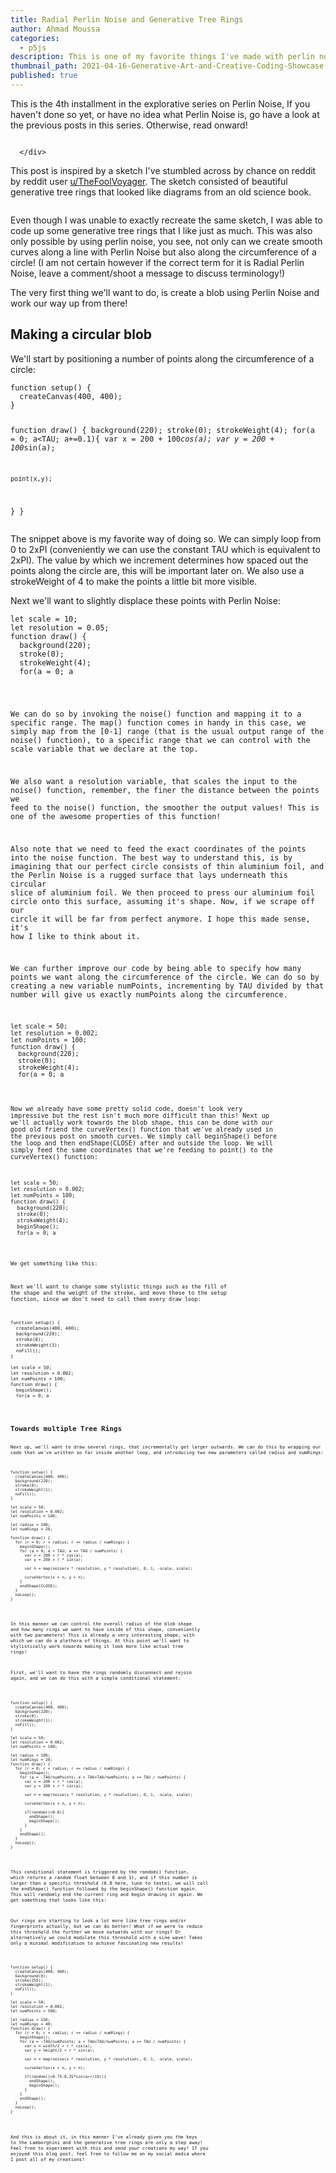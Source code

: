 ```yaml
---
title: Radial Perlin Noise and Generative Tree Rings
author: Ahmad Moussa
categories:
  - p5js
description: This is one of my favorite things I've made with perlin noise so far, generative tree rings.
thumbnail_path: 2021-04-16-Generative-Art-and-Creative-Coding-Showcase.png
published: true
---
```


This is the 4th installment in the explorative series on Perlin Noise, If you haven't done so yet, or have no idea what Perlin Noise is, go have a look at the previous posts in this series. Otherwise, read onward!

<div class="row gtr-200">
			<div class="col-6 col-12-medium">
              <span class="image fit"><img src="https://gorillasun.de/assets/images/2021-06-25-Radial-Perlin-Noise-and-Generative-Tree-Rings/treering1.jpg" alt="" /></span>
      </div>
      <div class="col-6 col-12-medium">
        <span class="image fit"><img src="https://gorillasun.de/assets/images/2021-06-25-Radial-Perlin-Noise-and-Generative-Tree-Rings/treering2.jpg" alt="" /></span>

      </div>
</div>
<p></p>
This post is inspired by a sketch I've stumbled across by chance on reddit by reddit user <a href='https://www.reddit.com/user/TheFoolVoyager/'>u/TheFoolVoyager</a>. The sketch consisted of beautiful generative tree rings that looked like diagrams from an old science book.

<span class="image fit"><img src="https://gorillasun.de/assets/images/2021-06-25-Radial-Perlin-Noise-and-Generative-Tree-Rings/reddit.jpg" alt="" /></span>

<p></p>
Even though I was unable to exactly recreate the same sketch, I was able to code up some generative tree rings that I like just as much. This was also only possible by using perlin noise, you see, not only can we create smooth curves along a line with Perlin Noise but also along the circumference of a circle! (I am not certain however if the correct term for it is Radial Perlin Noise, leave a comment/shoot a message to discuss terminology!)

The very first thing we'll want to do, is create a blob using Perlin Noise and work our way up from there!

<h2>Making a circular blob</h2>
We'll start by positioning a number of points along the circumference of a circle:
<pre><code>function setup() {
  createCanvas(400, 400);
}

function draw() {
  background(220);
  stroke(0);
  strokeWeight(4);
  for(a = 0; a<TAU; a+=0.1){
    var x = 200 + 100*cos(a);
    var y = 200 + 100*sin(a);

    point(x,y);
  }
}
</code></pre>

The snippet above is my favorite way of doing so. We can simply loop from 0 to 2xPI (conveniently we can use the constant TAU which is equivalent to 2xPI). The value by which we increment determines how spaced out the points along the circle are, this will be important later on. We also use a strokeWeight of 4 to make the points a little bit more visible.

Next we'll want to slightly displace these points with Perlin Noise:
<pre><code>let scale = 10;
let resolution = 0.05;
function draw() {
  background(220);
  stroke(0);
  strokeWeight(4);
  for(a = 0; a<TAU; a+=0.1){
    var x = 200 + 100*cos(a);
    var y = 200 + 100*sin(a);

    var n = map(noise(x*resolution, y*resolution), 0, 1, -scale, scale)

    point(x+n,y+n);
  }
}
</code></pre>
We can do so by invoking the noise() function and mapping it to a specific range. The map() function comes in handy in this case, we simply map from the [0-1] range (that is the usual output range of the noise() function), to a specific range that we can control with the scale variable that we declare at the top.

We also want a resolution variable, that scales the input to the noise() function, remember, the finer the distance between the points we feed to the noise() function, the smoother the output values! This is one of the awesome properties of this function!

Also note that we need to feed the exact coordinates of the points into the noise function. The best way to understand this, is by imagining that our perfect circle consists of thin aluminium foil, and the Perlin Noise is a rugged surface that lays underneath this circular slice of aluminium foil. We then proceed to press our aluminium foil circle onto this surface, assuming it's shape. Now, if we scrape off our circle it will be far from perfect anymore. I hope this made sense, it's how I like to think about it.

We can further improve our code by being able to specify how many points we want along the circumference of the circle. We can do so by creating a new variable numPoints, incrementing by TAU divided by that number will give us exactly numPoints along the circumference.

<pre><code>let scale = 50;
let resolution = 0.002;
let numPoints = 100;
function draw() {
  background(220);
  stroke(0);
  strokeWeight(4);
  for(a = 0; a<TAU; a+=TAU/numPoints){
    var x = 200 + 100*cos(a);
    var y = 200 + 100*sin(a);

    var n = map(noise(x*resolution,y*resolution), 0, 1, -scale,scale)

    point(x+n,y+n);
  }
}
</code></pre>

Now we already have some pretty solid code, doesn't look very impressive but the rest isn't much more difficult than this! Next up we'll actually work towards the blob shape, this can be done with our good old friend the curveVertex() function that we've already used in the previous post on smooth curves. We simply call beginShape() before the loop and then endShape(CLOSE) after and outside the loop. We will simply feed the same coordinates that we're feeding to point() to the curveVertex() function:

<pre><code>let scale = 50;
let resolution = 0.002;
let numPoints = 100;
function draw() {
  background(220);
  stroke(0);
  strokeWeight(4);
  beginShape();
  for(a = 0; a<TAU; a+=TAU/numPoints){
    var x = 200 + 100*cos(a);
    var y = 200 + 100*sin(a);

    var n = map(noise(x*resolution, y*resolution), 0, 1, -scale, scale)

    // point(x+n, y+n);
    curveVertex(x+n, y+n);
  }
  endShape(CLOSE);
}
</code></pre>

We get something like this:

Next we'll want to change some stylistic things such as the fill of the shape and the weight of the stroke, and move these to the setup function, since we don't need to call them every draw loop:

<pre><code>function setup() {
  createCanvas(400, 400);
  background(220);
  stroke(0);
  strokeWeight(1);
  noFill();
}

let scale = 50;
let resolution = 0.002;
let numPoints = 100;
function draw() {
  beginShape();
  for(a = 0; a<TAU; a+=TAU/numPoints){
    var x = 200 + 100*cos(a);
    var y = 200 + 100*sin(a);

    var n = map(noise(x*resolution, y*resolution), 0, 1, -scale, scale)

    curveVertex(x+n, y+n);
  }
  endShape(CLOSE);
  noLoop();
}
</code></pre>

<h2>Towards multiple Tree Rings</h2>
Next up, we'll want to draw several rings, that incrementally get larger outwards. We can do this by wrapping our code that we've written so far inside another loop, and introducing two new parameters called radius and numRings:

<pre><code>
function setup() {
  createCanvas(400, 400);
  background(220);
  stroke(0);
  strokeWeight(1);
  noFill();
}

let scale = 50;
let resolution = 0.002;
let numPoints = 100;

let radius = 100;
let numRings = 20;

function draw() {
  for (r = 0; r < radius; r += radius / numRings) {
    beginShape();
    for (a = 0; a < TAU; a += TAU / numPoints) {
      var x = 200 + r * cos(a);
      var y = 200 + r * sin(a);

      var n = map(noise(x * resolution, y * resolution), 0, 1, -scale, scale);

      curveVertex(x + n, y + n);
    }
    endShape(CLOSE);
  }
  noLoop();
}
</code></pre>

In this manner we can control the overall radius of the blob shape and how many rings we want to have inside of this shape, conveniently with two parameters! This is already a very interesting shape, with which we can do a plethora of things. At this point we'll want to stylistically work towards making it look more like actual tree rings!

First, we'll want to have the rings randomly disconnect and rejoin again, and we can do this with a simple conditional statement:

<pre><code>
function setup() {
  createCanvas(400, 400);
  background(220);
  stroke(0);
  strokeWeight(1);
  noFill();
}

let scale = 50;
let resolution = 0.002;
let numPoints = 100;

let radius = 100;
let numRings = 20;
function draw() {
  for (r = 0; r < radius; r += radius / numRings) {
    beginShape();
    for (a = -TAU/numPoints; a < TAU+TAU/numPoints; a += TAU / numPoints) {
      var x = 200 + r * cos(a);
      var y = 200 + r * sin(a);

      var n = map(noise(x * resolution, y * resolution), 0, 1, -scale, scale);

      curveVertex(x + n, y + n);

      if(random()>0.8){
        endShape();
        beginShape();
      }
    }
    endShape();
  }
  noLoop();
}
</code></pre>

This conditional statement is triggered by the random() function, which returns a random float between 0 and 1), and if this number is larger than a specific threshold (0.8 here, tune to taste), we will call the endShape() function followed by the beginShape() function again. This will randomly end the current ring and begin drawing it again. We get something that looks like this:

Our rings are starting to look a lot more like tree rings and/or fingerprints actually, but we can do better! What if we were to reduce this threshold the further we move outwards with our rings? Or alternatively we could modulate this threshold with a sine wave! Takes only a minimal modification to achieve fascinating new results!
<pre><code>
function setup() {
  createCanvas(400, 400);
  background(0);
  stroke(255);
  strokeWeight(1);
  noFill();
}

let scale = 50;
let resolution = 0.002;
let numPoints = 500;

let radius = 150;
let numRings = 40;
function draw() {
  for (r = 0; r < radius; r += radius / numRings) {
    beginShape();
    for (a = -TAU/numPoints; a < TAU+TAU/numPoints; a += TAU / numPoints) {
      var x = width/2 + r * cos(a);
      var y = height/2 + r * sin(a);

      var n = map(noise(x * resolution, y * resolution), 0, 1, -scale, scale);

      curveVertex(x + n, y + n);

      if(random()>0.75-0.25*sin(a+r/10)){
        endShape();
        beginShape();
      }
    }
    endShape();
  }
  noLoop();
}
</code></pre>

And this is about it, in this manner I've already given you the keys to the Lamborghini and the generative tree rings are only a step away! Feel free to experiment with this and send your creations my way! If you enjoyed this blog post, feel free to follow me on my social media where I post all of my creations!
